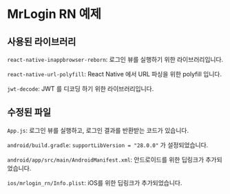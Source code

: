 # MrLogin RN 예제

## 사용된 라이브러리

`react-native-inappbrowser-reborn`: 로그인 뷰를 실행하기 위한 라이브러리입니다.

`react-native-url-polyfill`: React Native 에서 URL 파싱을 위한 polyfill 입니다.

`jwt-decode`: JWT 를 디코딩 하기 위한 라이브러리입니다.

## 수정된 파일

`App.js`: 로그인 뷰를 실행하고, 로그인 결과를 반환받는 코드가 있습니다.

`android/build.gradle`: `supportLibVersion = "28.0.0"` 가 설정되었습니다.

`android/app/src/main/AndroidManifest.xml`: 안드로이드를 위한 딥링크가 추가되었습니다.

`ios/mrlogin_rn/Info.plist`: iOS를 위한 딥링크가 추가되었습니다.

